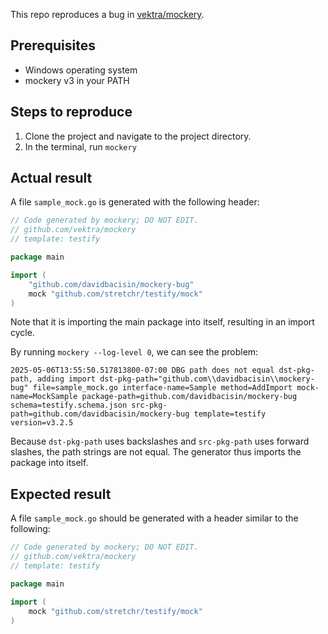 This repo reproduces a bug in [vektra/mockery](https://github.com/vektra/mockery).

## Prerequisites
* Windows operating system
* mockery v3 in your PATH

## Steps to reproduce
1. Clone the project and navigate to the project directory.
1. In the terminal, run `mockery`

## Actual result
A file `sample_mock.go` is generated with the following header:

```go
// Code generated by mockery; DO NOT EDIT.
// github.com/vektra/mockery
// template: testify

package main

import (
	"github.com/davidbacisin/mockery-bug"
	mock "github.com/stretchr/testify/mock"
)
```

Note that it is importing the main package into itself, resulting in an import cycle.

By running `mockery --log-level 0`, we can see the problem:

```log
2025-05-06T13:55:50.517813800-07:00 DBG path does not equal dst-pkg-path, adding import dst-pkg-path="github.com\\davidbacisin\\mockery-bug" file=sample_mock.go interface-name=Sample method=AddImport mock-name=MockSample package-path=github.com/davidbacisin/mockery-bug schema=testify.schema.json src-pkg-path=github.com/davidbacisin/mockery-bug template=testify version=v3.2.5
```

Because `dst-pkg-path` uses backslashes and `src-pkg-path` uses forward slashes, the path strings are not equal.
The generator thus imports the package into itself.

## Expected result
A file `sample_mock.go` should be generated with a header similar to the following:

```go
// Code generated by mockery; DO NOT EDIT.
// github.com/vektra/mockery
// template: testify

package main

import (
	mock "github.com/stretchr/testify/mock"
)
```
